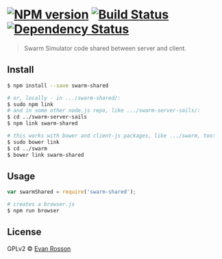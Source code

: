 #  [![NPM version][npm-image]][npm-url] [![Build Status][travis-image]][travis-url] [![Dependency Status][daviddm-image]][daviddm-url]


> Swarm Simulator code shared between server and client.


## Install

```sh
$ npm install --save swarm-shared

# or, locally - in .../swarm-shared/:
$ sudo npm link
# and in some other node.js repo, like .../swarm-server-sails/:
$ cd ../swarm-server-sails
$ npm link swarm-shared

# this works with bower and client-js packages, like .../swarm, too:
$ sudo bower link
$ cd ../swarm
$ bower link swarm-shared
```


## Usage

```js
var swarmShared = require('swarm-shared');

```

```sh
# creates a browser.js
$ npm run browser
```


## License

GPLv2 © [Evan Rosson](erosson.org)


[npm-image]: https://badge.fury.io/js/swarm-shared.svg
[npm-url]: https://npmjs.org/package/swarm-shared
[travis-image]: https://travis-ci.org/swarmsim/swarm-shared.svg?branch=master
[travis-url]: https://travis-ci.org/swarmsim/swarm-shared
[daviddm-image]: https://david-dm.org/swarmsim/swarm-shared.svg?theme=shields.io
[daviddm-url]: https://david-dm.org/swarmsim/swarm-shared
